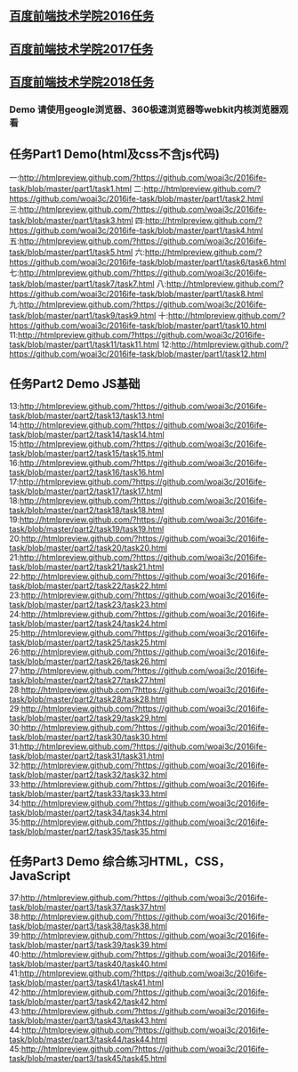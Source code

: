 ## [百度前端技术学院2016任务](http://ife.baidu.com/2016/task/all)
## [百度前端技术学院2017任务](https://github.com/woai3c/2017ife-task)
## [百度前端技术学院2018任务](https://github.com/woai3c/2018ife-task)
### Demo 请使用geogle浏览器、360极速浏览器等webkit内核浏览器观看

## 任务Part1 Demo(html及css不含js代码)
一:http://htmlpreview.github.com/?https://github.com/woai3c/2016ife-task/blob/master/part1/task1.html 
二:http://htmlpreview.github.com/?https://github.com/woai3c/2016ife-task/blob/master/part1/task2.html
三:http://htmlpreview.github.com/?https://github.com/woai3c/2016ife-task/blob/master/part1/task3.html
四:http://htmlpreview.github.com/?https://github.com/woai3c/2016ife-task/blob/master/part1/task4.html
五:http://htmlpreview.github.com/?https://github.com/woai3c/2016ife-task/blob/master/part1/task5.html
六:http://htmlpreview.github.com/?https://github.com/woai3c/2016ife-task/blob/master/part1/task6/task6.html
七:http://htmlpreview.github.com/?https://github.com/woai3c/2016ife-task/blob/master/part1/task7/task7.html
八:http://htmlpreview.github.com/?https://github.com/woai3c/2016ife-task/blob/master/part1/task8.html
九:http://htmlpreview.github.com/?https://github.com/woai3c/2016ife-task/blob/master/part1/task9/task9.html
十:http://htmlpreview.github.com/?https://github.com/woai3c/2016ife-task/blob/master/part1/task10.html
11:http://htmlpreview.github.com/?https://github.com/woai3c/2016ife-task/blob/master/part1/task11/task11.html
12:http://htmlpreview.github.com/?https://github.com/woai3c/2016ife-task/blob/master/part1/task12.html

## 任务Part2 Demo JS基础
13:http://htmlpreview.github.com/?https://github.com/woai3c/2016ife-task/blob/master/part2/task13/task13.html
14:http://htmlpreview.github.com/?https://github.com/woai3c/2016ife-task/blob/master/part2/task14/task14.html
15:http://htmlpreview.github.com/?https://github.com/woai3c/2016ife-task/blob/master/part2/task15/task15.html
16:http://htmlpreview.github.com/?https://github.com/woai3c/2016ife-task/blob/master/part2/task16/task16.html
17:http://htmlpreview.github.com/?https://github.com/woai3c/2016ife-task/blob/master/part2/task17/task17.html
18:http://htmlpreview.github.com/?https://github.com/woai3c/2016ife-task/blob/master/part2/task18/task18.html
19:http://htmlpreview.github.com/?https://github.com/woai3c/2016ife-task/blob/master/part2/task19/task19.html
20:http://htmlpreview.github.com/?https://github.com/woai3c/2016ife-task/blob/master/part2/task20/task20.html
21:http://htmlpreview.github.com/?https://github.com/woai3c/2016ife-task/blob/master/part2/task21/task21.html
22:http://htmlpreview.github.com/?https://github.com/woai3c/2016ife-task/blob/master/part2/task22/task22.html
23:http://htmlpreview.github.com/?https://github.com/woai3c/2016ife-task/blob/master/part2/task23/task23.html
24:http://htmlpreview.github.com/?https://github.com/woai3c/2016ife-task/blob/master/part2/task24/task24.html
25:http://htmlpreview.github.com/?https://github.com/woai3c/2016ife-task/blob/master/part2/task25/task25.html
26:http://htmlpreview.github.com/?https://github.com/woai3c/2016ife-task/blob/master/part2/task26/task26.html
27:http://htmlpreview.github.com/?https://github.com/woai3c/2016ife-task/blob/master/part2/task27/task27.html
28:http://htmlpreview.github.com/?https://github.com/woai3c/2016ife-task/blob/master/part2/task28/task28.html
29:http://htmlpreview.github.com/?https://github.com/woai3c/2016ife-task/blob/master/part2/task29/task29.html
30:http://htmlpreview.github.com/?https://github.com/woai3c/2016ife-task/blob/master/part2/task30/task30.html
31:http://htmlpreview.github.com/?https://github.com/woai3c/2016ife-task/blob/master/part2/task31/task31.html
32:http://htmlpreview.github.com/?https://github.com/woai3c/2016ife-task/blob/master/part2/task32/task32.html
33:http://htmlpreview.github.com/?https://github.com/woai3c/2016ife-task/blob/master/part2/task33/task33.html
34:http://htmlpreview.github.com/?https://github.com/woai3c/2016ife-task/blob/master/part2/task34/task34.html
35:http://htmlpreview.github.com/?https://github.com/woai3c/2016ife-task/blob/master/part2/task35/task35.html

## 任务Part3 Demo 综合练习HTML，CSS，JavaScript
37:http://htmlpreview.github.com/?https://github.com/woai3c/2016ife-task/blob/master/part3/task37/task37.html
38:http://htmlpreview.github.com/?https://github.com/woai3c/2016ife-task/blob/master/part3/task38/task38.html
39:http://htmlpreview.github.com/?https://github.com/woai3c/2016ife-task/blob/master/part3/task39/task39.html
40:http://htmlpreview.github.com/?https://github.com/woai3c/2016ife-task/blob/master/part3/task40/task40.html
41:http://htmlpreview.github.com/?https://github.com/woai3c/2016ife-task/blob/master/part3/task41/task41.html
42:http://htmlpreview.github.com/?https://github.com/woai3c/2016ife-task/blob/master/part3/task42/task42.html
43:http://htmlpreview.github.com/?https://github.com/woai3c/2016ife-task/blob/master/part3/task43/task43.html
44:http://htmlpreview.github.com/?https://github.com/woai3c/2016ife-task/blob/master/part3/task44/task44.html
45:http://htmlpreview.github.com/?https://github.com/woai3c/2016ife-task/blob/master/part3/task45/task45.html<br>
